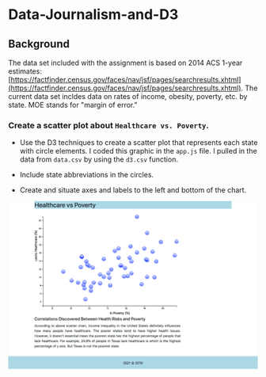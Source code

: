 # Data-Journalism-and-D3

## Background

The data set included with the assignment is based on 2014 ACS 1-year estimates: [https://factfinder.census.gov/faces/nav/jsf/pages/searchresults.xhtml](https://factfinder.census.gov/faces/nav/jsf/pages/searchresults.xhtml). The current data set incldes data on rates of income, obesity, poverty, etc. by state. MOE stands for "margin of error."

### Create a scatter plot about `Healthcare vs. Poverty`.

* Use the D3 techniques to create a scatter plot that represents each state with circle elements. I coded this graphic in the `app.js` file. I pulled in the data from `data.csv` by using the `d3.csv` function. 

* Include state abbreviations in the circles.

* Create and situate axes and labels to the left and bottom of the chart.

![healthcare](healthcare_vs_poverty.png)



